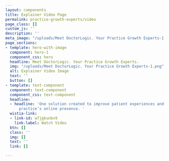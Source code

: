 ```yaml
---
layout: components
title: Explainer Video Page
permalink: practice-growth-experts/video
page_class: []
custom_js: ''
description: ''
meta_image: "/uploads/Meet DoctorLogic. Your Practice Growth Experts-1.png"
page_sections:
- template: hero-with-image
  component: hero-1
  component_css: hero
  headline: Meet DoctorLogic. Your Practice Growth Experts.
  img: "/uploads/Meet DoctorLogic. Your Practice Growth Experts-1.png"
  alt: Explainer Video Image
  text: ''
  button: []
- template: text-component
  component: text-component
  component_css: text-component
  headline:
  - headline: 'One solution created to improve patient experiences and help grow your
      practice’s online presence. '
  wistia-link:
  - link-id: w7jgkunbv9
    link-label: Watch Video
  btn: []
  class: ''
  img: []
  text: ''
  link: []

---
```


